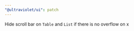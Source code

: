 ```yaml
---
"@ultraviolet/ui": patch
---
```


Hide scroll bar on `Table` and `List` if there is no overflow on x
